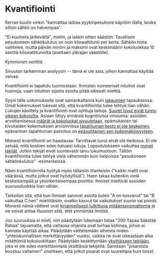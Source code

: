 # Kvantifiointi

Kerran kuulin vinkin "kannattaa laittaa pyykinpesukone käyntiin illalla, koska silloin sähkö on halvempaa".

"Ei kuulosta järkevältä", mietin, ja laskin sitten säästön: Tavallisen pesukoneen sähkökulutus on noin kilowattitunti per kerta. Sähkön hinta vaihtelee, mutta päivän minimi ja maksimi ovat keskimäärin kokoluokkaa 10 senttiä kilowattitunnilta (asettaen ylärajan säästölle).

*Kymmenen senttiä.*

Sivuutan tarkemman analyysin -- tämä ei ole asia, johon kannattaa käyttää vaivaa.

Kvantifiointi ei tapahdu luonnostaan. Ihmisten numeeriset intuitiot ovat huonoja, vaan intuition sijasta asioita pitää oikeasti miettiä.

Syyni tälle uskomukselle ovat samankaltaisia kuin [jakaumien](/epi/binaarinen_jakauma) tapauksessa: Omat kokemukset tukevat sitä, että kvantifiointia tulee tehtyä liian vähän. Lukujen käsittely ja kvantifiointi ovat opittuja taitoja. [Suuret luvut eivät tunnu oikean kokoisilta](https://xkcd.com/2091/). Asiaan liittyy erinäisiä kognitiivisia vinoumia: asioiden arvottamisessa [määrät ja kokoluokat sivuutetaan](https://en.wikipedia.org/wiki/Scope_neglect), epämukavien tai kivuliaiden kokemuksien arvioinnissa [tapahtuman kesto ei ole keskeinen](https://en.wikipedia.org/wiki/Duration_neglect), epävarman tapahtuman painotus on [epäsuhtainen sen todennäköisyyteen](/epi/epa_II).

Monesti kvantifiointi on haastavaa: Tarvittavat luvut eivät ole tiedossa. Ei ole selvää, mitä koskien edes haluaisi lukuja. Lopputulokseen vaikuttaa [monet tekijät](/epi/yksi_muuttuja). Jotkin tekijät eivät luontevasti taivu lukumuotoon. Tällöin kvantifiointia tulee tehtyä vielä vähemmän kuin helpoissa "pesukoneen sähkönkulutus" -esimerkeissä.

Näen kvantifioinnilla hyötyä myös tällaisiin tilanteisiin ("kaikki mallit ovat väärässä, mutta jotkut ovat hyödyllisiä"). Haen takaa kuitenkin vielä keskeisempää ja yksinkertaisempaa pointtia: ihmiset miettivät asioiden suuruusluokkia liian vähän.

Tarkoitan sitä, että kun ihmiset sanovat asioita kuten "A on kasvanut" tai "B vaikuttaa C:hen" mietittäisiin, ovatko kasvut tai vaikutukset *suuria* vai *pieniä*. Monesti nämä väitteet ovat [kirjaimellisesti tulkittuna mitäänsanomattomia](/epi/matala_informaatio) ja ne voivat antaa *illuusion* siitä, että ymmärtää ilmiötä.

Jos suuruuksia ei mieti, niin päädytään lukemaan listaa "200 Tapaa Säästää Rahaa" tajuamatta, että valtaosa ohjeista ovat turhaa kohinaa, johon ei kannata käyttää aikaa. Päädytään väittelemään aiheista niiden "yhteiskunnallisen merkittävyyden" vuoksi, vaikka ne ovat oikeastaan aika mitättömiä kokoluokiltaan. Päädytään keskittymään [yksittäiseen tekijään](/epi/yksi_muuttuja), joka ei ole edes merkittävimpiä yksittäisiä tekijöitä. Sanotaan "pisaroista koostuu valtameri" unohtaen, että jotkut pisarat ovat suurempia kuin toiset.
